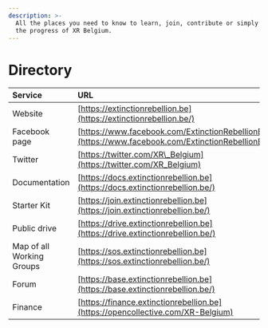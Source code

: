 ```yaml
---
description: >-
  All the places you need to know to learn, join, contribute or simply follow
  the progress of XR Belgium.
---
```


# Directory

| Service | URL |
| :--- | :--- |
| Website | [https://extinctionrebellion.be](https://extinctionrebellion.be/) |
| Facebook page | [https://www.facebook.com/ExtinctionRebellionBE](https://www.facebook.com/ExtinctionRebellionBE/) |
| Twitter | [https://twitter.com/XR\_Belgium](https://twitter.com/XR_Belgium) |
| Documentation | [https://docs.extinctionrebellion.be](https://docs.extinctionrebellion.be/) |
| Starter Kit | [https://join.extinctionrebellion.be](https://join.extinctionrebellion.be/) |
| Public drive | [https://drive.extinctionrebellion.be](https://drive.extinctionrebellion.be/) |
| Map of all Working Groups | [https://sos.extinctionrebellion.be](https://sos.extinctionrebellion.be/) |
| Forum | [https://base.extinctionrebellion.be](https://base.extinctionrebellion.be/) |
| Finance | [https://finance.extinctionrebellion.be](https://opencollective.com/XR-Belgium) |



